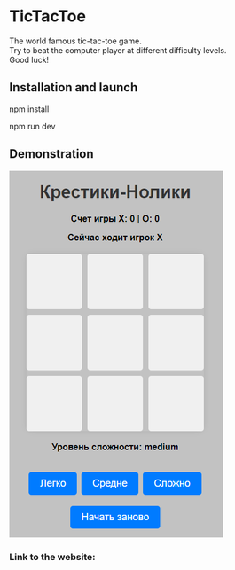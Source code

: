 # TicTacToe
The world famous tic-tac-toe game.<br>
Try to beat the computer player at different difficulty levels.<br>
Good luck!
## Installation and launch
npm install
<br>

npm run dev
## Demonstration
<img src="/public/Demonstration.png">

### Link to the website: 
